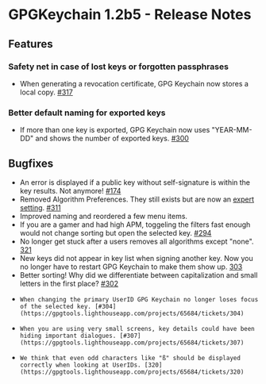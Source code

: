 GPGKeychain 1.2b5 - Release Notes
==================================

Features
--------

### Safety net in case of lost keys or forgotten passphrases
*    When generating a revocation certificate, GPG Keychain now stores a local copy. [#317](https://gpgtools.lighthouseapp.com/projects/65684/tickets/317)


### Better default naming for exported keys
*	If more than one key is exported, GPG Keychain now uses "YEAR-MM-DD" and shows the number of exported keys. [#300](https://gpgtools.lighthouseapp.com/projects/65684/tickets/300)


Bugfixes
--------

*    An error is displayed if a public key without self-signature is within the key results. Not anymore! [#174](https://gpgtools.lighthouseapp.com/projects/65684/tickets/174)
*    Removed Algorithm Preferences. They still exists but are now an [expert setting](http://support.gpgtools.org/kb/gpg-keychain-faq/activate-gpg-keychain-expert-settings). [#311](https://gpgtools.lighthouseapp.com/projects/65684/tickets/311)
*    Improved naming and reordered a few menu items.
*    If you are a gamer and had high APM, toggeling the filters fast enough would not change sorting but open the selected key. [#294](https://gpgtools.lighthouseapp.com/projects/65684/tickets/294)
*	No longer get stuck after a users removes all algorithms except "none". [321](https://gpgtools.lighthouseapp.com/projects/65684/tickets/321)
*	 New keys did not appear in key list when signing another key. Now you no longer have to restart GPG Keychain to make them show up. [303](https://gpgtools.lighthouseapp.com/projects/65684/tickets/303)
*	 Better sorting! Why did we differentiate between capitalization and small letters in the first place? [#302](https://gpgtools.lighthouseapp.com/projects/65684/tickets/302)
*	  When changing the primary UserID GPG Keychain no longer loses focus of the selected key. [#304](https://gpgtools.lighthouseapp.com/projects/65684/tickets/304)
*	  When you are using very small screens, key details could have been hiding important dialogues. [#307](https://gpgtools.lighthouseapp.com/projects/65684/tickets/307)
*	  We think that even odd characters like "ß" should be displayed correctly when looking at UserIDs. [320](https://gpgtools.lighthouseapp.com/projects/65684/tickets/320)